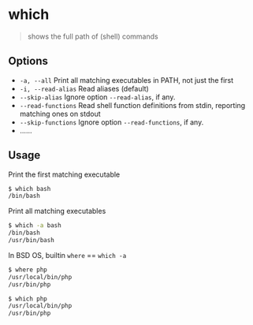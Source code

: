 # which

> shows the full path of (shell) commands

## Options

- `-a, --all` Print all matching executables in PATH, not just the first
- `-i, --read-alias` Read aliases (default)
- `--skip-alias` Ignore option `--read-alias`, if any.
- `--read-functions` Read shell function definitions from stdin, reporting matching ones on stdout
- `--skip-functions` Ignore option `--read-functions`, if any.
- ……

## Usage

Print the first matching executable

```bash
$ which bash
/bin/bash
```

Print all matching executables

```bash
$ which -a bash
/bin/bash
/usr/bin/bash
```

In BSD OS, builtin `where` == `which -a`

```bash
$ where php
/usr/local/bin/php
/usr/bin/php

$ which php
/usr/local/bin/php
/usr/bin/php
```
